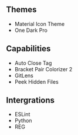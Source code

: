 ## Themes
- Material Icon Theme
- One Dark Pro


## Capabilities
- Auto Close Tag
- Bracket Pair Colorizer 2
- GitLens
- Peek Hidden Files


## Intergrations
- ESLint
- Python
- REG
